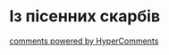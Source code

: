 <div id="hypercomments_widget" class="js-hypercomments-widget invisible"></div>

# Із пісенних скарбів

<div class="js-hypercomments-container">
<a href="http://hypercomments.com" class="hc-link" title="comments widget">comments powered by HyperComments</a>
</div>